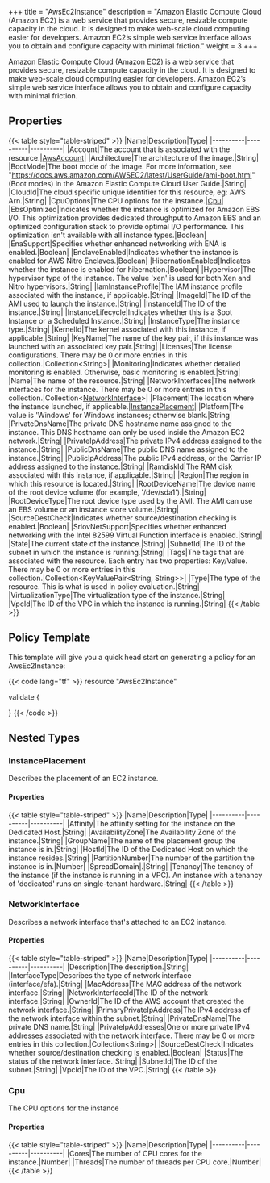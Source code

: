 +++
title = "AwsEc2Instance"
description = "Amazon Elastic Compute Cloud (Amazon EC2) is a web service that provides secure, resizable compute capacity in the cloud. It is designed to make web-scale cloud computing easier for developers. Amazon EC2’s simple web service interface allows you to obtain and configure capacity with minimal friction."
weight = 3
+++

Amazon Elastic Compute Cloud (Amazon EC2) is a web service that provides secure, resizable compute capacity in the cloud. It is designed to make web-scale cloud computing easier for developers. Amazon EC2’s simple web service interface allows you to obtain and configure capacity with minimal friction.

## Properties
{{< table style="table-striped" >}}
|Name|Description|Type|
|----------|----------|----------|
|Account|The account that is associated with the resource.|[AwsAccount](/docs/aws/resources/awsaccount/)|
|Architecture|The architecture of the image.|String|
|BootMode|The boot mode of the image. For more information, see "https://docs.aws.amazon.com/AWSEC2/latest/UserGuide/ami-boot.html" (Boot modes) in the Amazon Elastic Compute Cloud User Guide.|String|
|CloudId|The cloud specific unique identifier for this resource, eg: AWS Arn.|String|
|CpuOptions|The CPU options for the instance.|[Cpu](#cpu)|
|EbsOptimized|Indicates whether the instance is optimized for Amazon EBS I/O. This optimization provides dedicated throughput to Amazon EBS and an optimized configuration stack to provide optimal I/O performance. This optimization isn't available with all instance types.|Boolean|
|EnaSupport|Specifies whether enhanced networking with ENA is enabled.|Boolean|
|EnclaveEnabled|Indicates whether the instance is enabled for AWS Nitro Enclaves.|Boolean|
|HibernationEnabled|Indicates whether the instance is enabled for hibernation.|Boolean|
|Hypervisor|The hypervisor type of the instance. The value 'xen' is used for both Xen and Nitro hypervisors.|String|
|IamInstanceProfile|The IAM instance profile associated with the instance, if applicable.|String|
|ImageId|The ID of the AMI used to launch the instance.|String|
|InstanceId|The ID of the instance.|String|
|InstanceLifecycle|Indicates whether this is a Spot Instance or a Scheduled Instance.|String|
|InstanceType|The instance type.|String|
|KernelId|The kernel associated with this instance, if applicable.|String|
|KeyName|The name of the key pair, if this instance was launched with an associated key pair.|String|
|Licenses|The license configurations. There may be 0 or more entries in this collection.|Collection\<String>|
|Monitoring|Indicates whether detailed monitoring is enabled. Otherwise, basic monitoring is enabled.|String|
|Name|The name of the resource.|String|
|NetworkInterfaces|The network interfaces for the instance. There may be 0 or more entries in this collection.|Collection\<[NetworkInterface](#networkinterface)>|
|Placement|The location where the instance launched, if applicable.|[InstancePlacement](#instanceplacement)|
|Platform|The value is 'Windows' for Windows instances; otherwise blank.|String|
|PrivateDnsName|The private DNS hostname name assigned to the instance. This DNS hostname can only be used inside the Amazon EC2 network.|String|
|PrivateIpAddress|The private IPv4 address assigned to the instance.|String|
|PublicDnsName|The public DNS name assigned to the instance.|String|
|PublicIpAddress|The public IPv4 address, or the Carrier IP address assigned to the instance.|String|
|RamdiskId|The RAM disk associated with this instance, if applicable.|String|
|Region|The region in which this resource is located.|String|
|RootDeviceName|The device name of the root device volume (for example, '/dev/sda1').|String|
|RootDeviceType|The root device type used by the AMI. The AMI can use an EBS volume or an instance store volume.|String|
|SourceDestCheck|Indicates whether source/destination checking is enabled.|Boolean|
|SriovNetSupport|Specifies whether enhanced networking with the Intel 82599 Virtual Function interface is enabled.|String|
|State|The current state of the instance.|String|
|SubnetId|The ID of the subnet in which the instance is running.|String|
|Tags|The tags that are associated with the resource. Each entry has two properties: Key/Value. There may be 0 or more entries in this collection.|Collection\<KeyValuePair<String, String>>|
|Type|The type of the resource. This is what is used in policy evaluation.|String|
|VirtualizationType|The virtualization type of the instance.|String|
|VpcId|The ID of the VPC in which the instance is running.|String|
{{< /table >}}

## Policy Template
This template will give you a quick head start on generating a policy for an AwsEc2Instance:

{{< code lang="tf" >}}
resource "AwsEc2Instance"

validate {

}
{{< /code >}}
## Nested Types
### InstancePlacement
Describes the placement of an EC2 instance.

#### Properties
{{< table style="table-striped" >}}
|Name|Description|Type|
|----------|----------|----------|
|Affinity|The affinity setting for the instance on the Dedicated Host.|String|
|AvailabilityZone|The Availability Zone of the instance.|String|
|GroupName|The name of the placement group the instance is in.|String|
|HostId|The ID of the Dedicated Host on which the instance resides.|String|
|PartitionNumber|The number of the partition the instance is in.|Number|
|SpreadDomain|.|String|
|Tenancy|The tenancy of the instance (if the instance is running in a VPC). An instance with a tenancy of 'dedicated' runs on single-tenant hardware.|String|
{{< /table >}}

### NetworkInterface
Describes a network interface that's attached to an EC2 instance.

#### Properties
{{< table style="table-striped" >}}
|Name|Description|Type|
|----------|----------|----------|
|Description|The description.|String|
|InterfaceType|Describes the type of network interface (interface/efa).|String|
|MacAddress|The MAC address of the network interface.|String|
|NetworkInterfaceId|The ID of the network interface.|String|
|OwnerId|The ID of the AWS account that created the network interface.|String|
|PrimaryPrivateIpAddress|The IPv4 address of the network interface within the subnet.|String|
|PrivateDnsName|The private DNS name.|String|
|PrivateIpAddresses|One or more private IPv4 addresses associated with the network interface. There may be 0 or more entries in this collection.|Collection\<String>|
|SourceDestCheck|Indicates whether source/destination checking is enabled.|Boolean|
|Status|The status of the network interface.|String|
|SubnetId|The ID of the subnet.|String|
|VpcId|The ID of the VPC.|String|
{{< /table >}}

### Cpu
The CPU options for the instance

#### Properties
{{< table style="table-striped" >}}
|Name|Description|Type|
|----------|----------|----------|
|Cores|The number of CPU cores for the instance.|Number|
|Threads|The number of threads per CPU core.|Number|
{{< /table >}}

